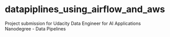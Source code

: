 # datapiplines_using_airflow_and_aws
Project submission for Udacity Data Engineer for AI Applications Nanodegree - Data Pipelines
